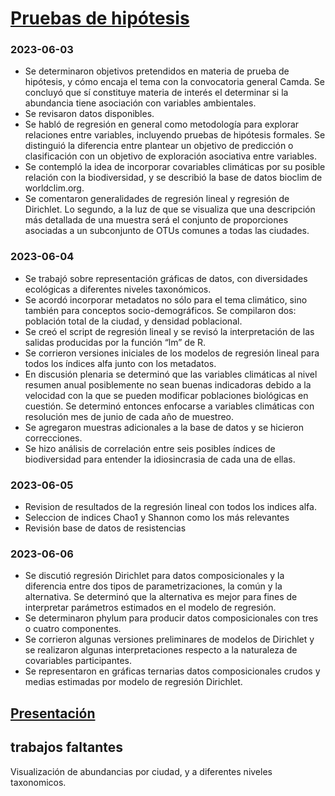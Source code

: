 # [Pruebas de hipótesis](https://docs.google.com/document/d/1ZTINZnqSaR87t-sDFoLGSnZTBJ8q7hYOjbY2FF-_8ig/edit?usp=sharing)

### 2023-06-03
- Se determinaron objetivos pretendidos en materia de prueba de hipótesis, y cómo encaja el tema con la convocatoria general Camda. Se concluyó que sí constituye materia de interés el determinar si la abundancia tiene asociación con variables ambientales.
- Se revisaron datos disponibles.
- Se habló de regresión en general como metodología para explorar relaciones entre variables, incluyendo pruebas de hipótesis formales. Se distinguió la diferencia entre plantear un objetivo de predicción o clasificación con un objetivo de exploración asociativa entre variables.
- Se contempló la idea de incorporar covariables climáticas por su posible relación con la biodiversidad, y se describió la base de datos bioclim de worldclim.org.
- Se comentaron generalidades de regresión lineal y regresión de Dirichlet. Lo segundo, a la luz de que se visualiza que una descripción más detallada de una muestra será el conjunto de proporciones asociadas a un subconjunto de OTUs comunes a todas las ciudades.

### 2023-06-04
- Se trabajó sobre representación gráficas de datos, con diversidades ecológicas a diferentes niveles taxonómicos.
- Se acordó incorporar metadatos no sólo para el tema climático, sino también para conceptos socio-demográficos. Se compilaron dos: población total de la ciudad, y densidad poblacional.
- Se creó el script de regresión lineal y se revisó la interpretación de las salidas producidas por la función “lm” de R.
- Se corrieron versiones iniciales de los modelos de regresión lineal para todos los índices alfa junto con los metadatos.
- En discusión plenaria se determinó que las variables climáticas al nivel resumen anual posiblemente no sean buenas indicadoras debido a la velocidad con la que se pueden modificar poblaciones biológicas en cuestión. Se determinó entonces enfocarse a variables climáticas con resolución mes de junio de cada año de muestreo.
- Se agregaron muestras adicionales a la base de datos y se hicieron correcciones.
- Se hizo análisis de correlación entre seis posibles índices de biodiversidad para entender la idiosincrasia de cada una de ellas.

### 2023-06-05
- Revision de resultados de la regresión lineal con todos los indices alfa.
- Seleccion de indices Chao1 y Shannon como los más relevantes
- Revisión base de datos de resistencias

### 2023-06-06
- Se discutió regresión Dirichlet para datos composicionales y la diferencia entre dos tipos de parametrizaciones, la común  y la alternativa. Se determinó que la alternativa es mejor para fines de interpretar parámetros estimados en el modelo de regresión.
- Se determinaron phylum para producir datos composicionales con tres o cuatro componentes.
- Se corrieron algunas versiones preliminares de modelos de Dirichlet y se realizaron algunas interpretaciones respecto a la naturaleza de covariables participantes.
- Se representaron en gráficas ternarias datos composicionales crudos y medias estimadas por modelo de regresión Dirichlet.


## [Presentación](https://docs.google.com/presentation/d/1-qJd4-2TZXH2kP6S08iNl8AY2kt0TlMMJKaS4yzM0XM/edit?usp=sharing)

## trabajos faltantes
Visualización de abundancias por ciudad, y a diferentes niveles taxonomicos.
